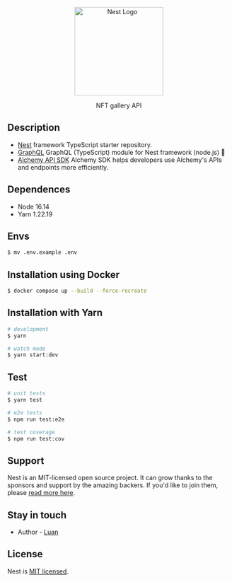 <p align="center">
  <a href="http://nestjs.com/" target="blank"><img src="https://nestjs.com/img/logo-small.svg" width="200" alt="Nest Logo" /></a>
</p>

[circleci-image]: https://img.shields.io/circleci/build/github/nestjs/nest/master?token=abc123def456
[circleci-url]: https://circleci.com/gh/nestjs/nest

  <p align="center">
    NFT gallery API
  </p>

## Description

- [Nest](https://github.com/nestjs/nest) framework TypeScript starter repository.
- [GraphQL](https://github.com/nestjs/graphql) GraphQL (TypeScript) module for Nest framework (node.js) 🍷
- [Alchemy API SDK](https://github.com/alchemyplatform/alchemy-sdk-js) Alchemy SDK helps developers use Alchemy's APIs and endpoints more efficiently.

## Dependences

- Node 16.14
- Yarn 1.22.19

## Envs

```bash
$ mv .env.example .env
```
## Installation using Docker

```bash
$ docker compose up --build --force-recreate
```

## Installation with Yarn

```bash
# development
$ yarn

# watch mode
$ yarn start:dev
```

## Test

```bash
# unit tests
$ yarn test

# e2e tests
$ npm run test:e2e

# test coverage
$ npm run test:cov
```

## Support

Nest is an MIT-licensed open source project. It can grow thanks to the sponsors and support by the amazing backers. If you'd like to join them, please [read more here](https://docs.nestjs.com/support).

## Stay in touch

- Author - [Luan](http://luanpontolio.herokuapp.com)

## License

Nest is [MIT licensed](LICENSE).
